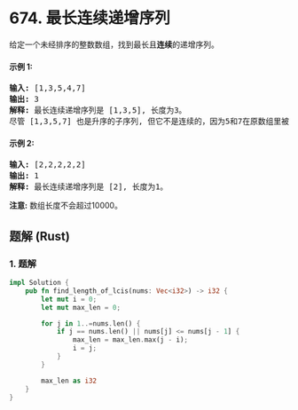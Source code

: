# 674. 最长连续递增序列
给定一个未经排序的整数数组，找到最长且**连续**的递增序列。

#### 示例 1:
<pre>
<strong>输入:</strong> [1,3,5,4,7]
<strong>输出:</strong> 3
<strong>解释:</strong> 最长连续递增序列是 [1,3,5], 长度为3。
尽管 [1,3,5,7] 也是升序的子序列, 但它不是连续的，因为5和7在原数组里被4隔开。 
</pre>

#### 示例 2:
<pre>
<strong>输入:</strong> [2,2,2,2,2]
<strong>输出:</strong> 1
<strong>解释:</strong> 最长连续递增序列是 [2], 长度为1。
</pre>

**注意:** 数组长度不会超过10000。

## 题解 (Rust)

### 1. 题解
```Rust
impl Solution {
    pub fn find_length_of_lcis(nums: Vec<i32>) -> i32 {
        let mut i = 0;
        let mut max_len = 0;

        for j in 1..=nums.len() {
            if j == nums.len() || nums[j] <= nums[j - 1] {
                max_len = max_len.max(j - i);
                i = j;
            }
        }

        max_len as i32
    }
}
```
